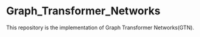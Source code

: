 # Graph_Transformer_Networks
This repository is the implementation of Graph Transformer Networks(GTN).
